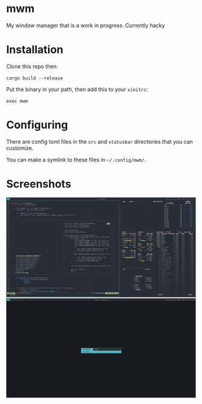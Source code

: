 # mwm
My window manager that is a work in progress. Currently hacky

# Installation
Clone this repo then:
```
cargo build --release
```
Put the binary in your path, then add this to your `xinitrc`:
```
exec mwm
```

# Configuring

There are config toml files in the `src` and `statusbar` directories
that you can customize.

You can make a symlink to these files in `~/.config/mwm/`.

# Screenshots

![Screenshot of mwm](screenshots/3.png)
![Screenshot of mwm](screenshots/4.png)

